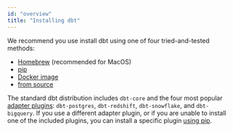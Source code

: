 ```yaml
---
id: "overview"
title: "Installing dbt"
---
```


We recommend you use install dbt using one of four tried-and-tested methods:

- [Homebrew](install/homebrew) (recommended for MacOS)
- [pip](install/pip)
- [Docker image](install/docker)
- [from source](install/from-source)

The standard dbt distribution includes `dbt-core` and the four most popular [adapter plugins](available-adapters): `dbt-postgres`, `dbt-redshift`, `dbt-snowflake`, and `dbt-bigquery`. If you use a different adapter plugin, or if you are unable to install one of the included plugins, you can install a specific plugin [using pip](install/pip#install-a-specific-adapter).
